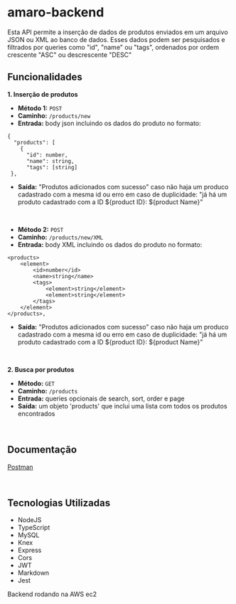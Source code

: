 # amaro-backend

 Esta API permite a inserção de dados de produtos enviados em um arquivo JSON ou XML ao banco de dados. Esses dados podem ser pesquisados e filtrados por queries como "id", "name" ou "tags", ordenados por ordem crescente "ASC" ou descrescente "DESC"

 ## Funcionalidades
 **1. Inserção de produtos**
 
* **Método 1:** `POST `
* **Caminho:** `/products/new `
* **Entrada:**  body json incluindo os dados do produto no formato: 
```
{
  "products": [
    {
      "id": number,
      "name": string,
      "tags": [string]
 }, 
 ```
 * **Saída:** "Produtos adicionados com sucesso" caso não haja um produco cadastrado com a mesma id ou erro em caso de duplicidade: "já há um produto cadastrado com a ID ${product ID}: ${product Name}"

<br/>

* **Método 2:** `POST `
* **Caminho:** `/products/new/XML `
* **Entrada:**  body XML incluindo os dados do produto no formato: 
```<?xml version="1.0" encoding="UTF-8"?>
<products>
    <element>
        <id>number</id>
        <name>string</name>
        <tags>
            <element>string</element>
            <element>string</element>
        </tags>
    </element>
</products>, 
```
* **Saída:** "Produtos adicionados com sucesso" caso não haja um produco cadastrado com a mesma id ou erro em caso de duplicidade: "já há um produto cadastrado com a ID ${product ID}: ${product Name}"

<br/>
 
 **2. Busca por produtos**
 
* **Método:** `GET `
* **Caminho:** `/products`
* **Entrada:**  queries opcionais de search, sort, order e page
* **Saída:** um objeto 'products' que inclui uma lista com todos os produtos encontrados
   
<br/>

## Documentação
[Postman](https://documenter.getpostman.com/view/21553413/2s8Z6u3ZxF#f0391fe4-8eb0-455c-a515-4b52622db3a9)
 
 <br/>
 
 ## Tecnologias Utilizadas
 * NodeJS
 * TypeScript
 * MySQL
 * Knex
 * Express
 * Cors
 * JWT
 * Markdown
 * Jest

Backend rodando na AWS ec2
